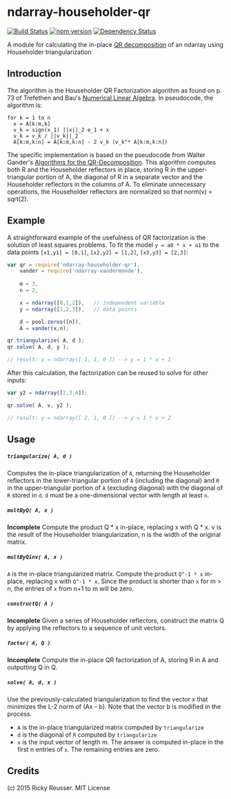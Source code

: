 # ndarray-householder-qr

[![Build Status](https://travis-ci.org/scijs/ndarray-householder-qr.svg?branch=master)](https://travis-ci.org/scijs/ndarray-householder-qr) [![npm version](https://badge.fury.io/js/ndarray-householder-qr.svg)](http://badge.fury.io/js/ndarray-householder-qr) [![Dependency Status](https://david-dm.org/scijs/ndarray-householder-qr.svg)](https://david-dm.org/scijs/ndarray-householder-qr)

A module for calculating the in-place [QR decomposition](http://en.wikipedia.org/wiki/QR_decomposition) of an ndarray using Householder triangularization

## Introduction

The algorithm is the Householder QR Factorization algorithm as found on p. 73 of Trefethen and Bau's [Numerical Linear Algebra](http://www.amazon.com/Numerical-Linear-Algebra-Lloyd-Trefethen/dp/0898713617). In pseudocode, the algorithm is:

```
for k = 1 to n
  x = A[k:m,k]
  v_k = sign(x_1) ||x||_2 e_1 + x
  v_k = v_k / ||v_k||_2
  A[k:m,k:n] = A[k:m,k:n] - 2 v_k (v_k^* A[k:m,k:n])
```

The specific implementation is based on the pseudocode from Walter Gander's [Algorithms for the QR-Decomposition](http://www.inf.ethz.ch/personal/gander/papers/qrneu.pdf). This algorithm computes both R and the Householder reflectors in place, storing R in the upper-triangular portion of A, the diagonal of R in a separate vector and the Householder reflectors in the columns of A. To eliminate unnecessary operations, the Householder reflectors are normalized so that norm(v) = sqrt(2).

## Example

A straightforward example of the usefulness of QR factorization is the solution of least squares problems. To fit the model `y = a0 * x + a1` to the data points `[x1,y1] = [0,1]`, `[x2,y2] = [1,2]`, `[x3,y3] = [2,3]`: 

```javascript
var qr = require('ndarray-householder-qr'),
    vander = require('ndarray-vandermonde'),
    
    m = 3,
    n = 2,

    x = ndarray([0,1,2]),   // independent variable
    y = ndarray([1,2,3]),   // data points

    d = pool.zeros([n]),
    A = vander(x,n);

qr.triangularize( A, d );
qr.solve( A, d, y );

// result: y = ndarray([ 1, 1, 0 ]) --> y = 1 * x + 1
```

After this calculation, the factorization can be reused to solve for other inputs:

```javascript
var y2 = ndarray([2,3,4]);

qr.solve( A, v, y2 );

// result: y = ndarray([ 2, 1, 0 ]) --> y = 1 * x + 2
```


## Usage

##### `triangularize( A, d )`
Computes the in-place triangularization of `A`, returning the Householder reflectors in the lower-triangular portion of `A` (including the diagonal) and `R` in the upper-triangular portion of `A` (excluding diagonal) with the diagonal of `R` stored in `d`. `d` must be a one-dimensional vector with length at least `n`.

##### `multByQ( A, x )`
**Incomplete**
Compute the product Q * x in-place, replacing x with Q * x. v is the result of the Householder triangularization, n is the width of the original matrix.

##### `multByQinv( A, x )`
`A` is the in-place triangularized matrix. Compute the product `Q^-1 * x` in-place, replacing x with `Q^-1 * x`. Since the product is shorter than `x` for m > n, the entries of `x` from n+1 to m will be zero.

##### `constructQ( A )`
**Incomplete**
Given a series of Householder reflectors, construct the matrix Q by applying the reflectors to a sequence of unit vectors.

##### `factor( A, Q )`
**Incomplete**
Compute the in-place QR factorization of A, storing R in A and outputting Q in Q.

##### `solve( A, d, x )`
Use the previously-calculated triangularization to find the vector x that minimizes the L-2 norm of (Ax - b). Note that the vector b is modified in the process.
- `A` is the in-place triangularized matrix computed by `triangularize`
- `d` is the diagonal of `R` computed by `triangularize`
- `x` is the input vector of length m. The answer is computed in-place in the first n entries of `x`. The remaining entries are zero.


## Credits
(c) 2015 Ricky Reusser. MIT License
